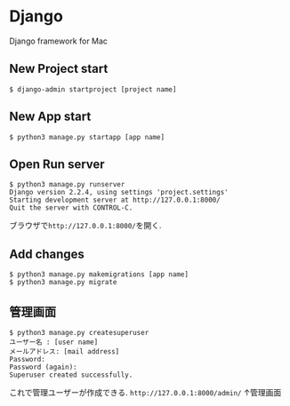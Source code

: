 # Django
Django framework for Mac

## New Project start
```
$ django-admin startproject [project name]
```

## New App start
```
$ python3 manage.py startapp [app name]
```

## Open Run server
```
$ python3 manage.py runserver
Django version 2.2.4, using settings 'project.settings'
Starting development server at http://127.0.0.1:8000/
Quit the server with CONTROL-C.
```
ブラウザで`http://127.0.0.1:8000/`を開く.

## Add changes
```
$ python3 manage.py makemigrations [app name]
$ python3 manage.py migrate
```

## 管理画面
```
$ python3 manage.py createsuperuser
ユーザー名 : [user name]
メールアドレス: [mail address]
Password: 
Password (again): 
Superuser created successfully.
```
これで管理ユーザーが作成できる.
`http://127.0.0.1:8000/admin/`
↑管理画面
